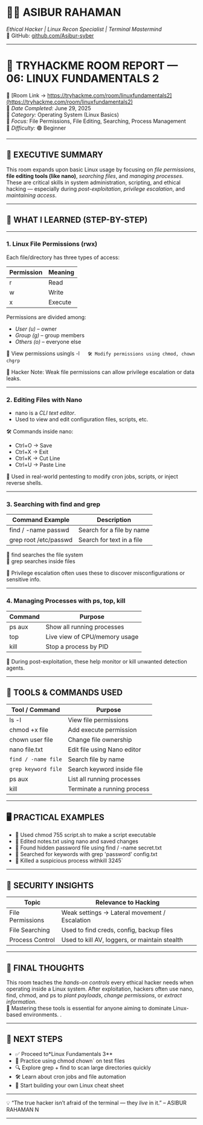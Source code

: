 # 🧑‍💻 ASIBUR RAHAMAN  
*Ethical Hacker | Linux Recon Specialist | Terminal Mastermind*  
🔗 GitHub: [github.com/Asibur-syber](https://github.com/Asibur-syber)

---

# 🐧 TRYHACKME ROOM REPORT — 06: LINUX FUNDAMENTALS 2  
🔗 [Room Link → https://tryhackme.com/room/linuxfundamentals2](https://tryhackme.com/room/linuxfundamentals2)  
📅 *Date Completed:* June 29, 2025  
📂 *Category:* Operating System (Linux Basics)  
🎯 *Focus:* File Permissions, File Editing, Searching, Process Management  
🧩 *Difficulty:* 🟢 Beginner  

---

## 🧠 EXECUTIVE SUMMARY

This room expands upon basic Linux usage by focusing on *file permissions*, **file editing tools (like nano)**, *searching files*, and *managing processes*. These are critical skills in system administration, scripting, and ethical hacking — especially during *post-exploitation*, *privilege escalation*, and *maintaining access*.

---

## 🎯 WHAT I LEARNED (STEP-BY-STEP)

---

### 1. Linux File Permissions (rwx)

Each file/directory has three types of access:

| Permission | Meaning        |
|------------|----------------|
| r        | Read           |
| w        | Write          |
| x        | Execute        |

Permissions are divided among:

- *User (u)* – owner  
- *Group (g)* – group members  
- *Others (o)* – everyone else

🧠 View permissions usingls -l`  
🛠 Modify permissions using chmod, chown
chgrp`

📌 Hacker Note: Weak file permissions can allow privilege escalation or data leaks.

---

### 2. Editing Files with Nano

- nano is a *CLI text editor*.
- Used to view and edit configuration files, scripts, etc.

🛠 Commands inside nano:
- Ctrl+O → Save  
- Ctrl+X → Exit  
- Ctrl+K → Cut Line  
- Ctrl+U → Paste Line  

📌 Used in real-world pentesting to modify cron jobs, scripts, or inject reverse shells.

---

### 3. Searching with find and grep

| Command Example         | Description            |
|------------------------|------------------------|
| find / -name passwd   | Search for a file by name |
| grep root /etc/passwd | Search for text in a file |

🧠 find searches the file system  
🧠 grep searches inside files  

📌 Privilege escalation often uses these to discover misconfigurations or sensitive info.

---

### 4. Managing Processes with ps, top, kill

| Command         | Purpose                       |
|-----------------|-------------------------------|
| ps aux        | Show all running processes    |
| top           | Live view of CPU/memory usage |
| kill <PID>    | Stop a process by PID         |

📌 During post-exploitation, these help monitor or kill unwanted detection agents.

---

## 🧰 TOOLS & COMMANDS USED

| Tool / Command     | Purpose                                 |
|--------------------|-----------------------------------------|
| ls -l            | View file permissions                   |
| chmod +x file    | Add execute permission                  |
| chown user file  | Change file ownership                   |
| nano file.txt    | Edit file using Nano editor             |
| `find / -name file`| Search file by name                     |
| `grep keyword file`| Search keyword inside file              |
| ps aux           | List all running processes              |
| kill <PID>       | Terminate a running process             |

---

## 🖥️ PRACTICAL EXAMPLES

- 🧪 Used chmod 755 script.sh to make a script executable  
- 🧪 Edited notes.txt using nano and saved changes  
- 🧪 Found hidden password file using find / -name secret.txt  
- 🧪 Searched for keywords with grep 'password' config.txt  
- 🧪 Killed a suspicious process withkill 3245`  

---

## 🔐 SECURITY INSIGHTS

| Topic               | Relevance to Hacking                         |
|---------------------|----------------------------------------------|
| File Permissions    | Weak settings → Lateral movement / Escalation |
| File Searching      | Used to find creds, config, backup files     |
| Process Control     | Used to kill AV, loggers, or maintain stealth|

---

## 📝 FINAL THOUGHTS

This room teaches the *hands-on controls* every ethical hacker needs when operating inside a Linux system. After exploitation, hackers often use nano, find, chmod, and ps to *plant payloads*, *change permissions*, or *extract information*.  
🧠 Mastering these tools is essential for anyone aiming to dominate Linux-based environments.
.

---

## 🚀 NEXT STEPS

- ✅ Proceed to*Linux Fundamentals 3**  
- 🧠 Practice using chmod
chown` on test files  
- 🔍 Explore grep + find to scan large directories quickly  
- 🛠 Learn about cron jobs and file automation  
- 📘 Start building your own Linux cheat sheet

---
💡 “The true hacker isn’t afraid of the terminal — they *live* in it.” – ASIBUR RAHAMAN
N

---

